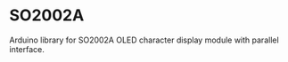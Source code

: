 SO2002A
=======

Arduino library for SO2002A OLED character display module with parallel interface.
